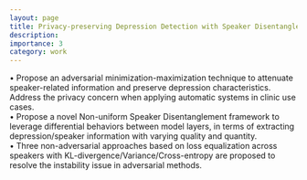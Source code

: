 ```yaml
---
layout: page
title: Privacy-preserving Depression Detection with Speaker Disentanglement
description:
importance: 3
category: work
---
```


• Propose an adversarial minimization-maximization technique to attenuate speaker-related information and preserve depression characteristics. Address the privacy concern when applying automatic systems in clinic use cases.  
• Propose a novel Non-uniform Speaker Disentanglement framework to leverage differential behaviors between model layers, in terms of extracting depression/speaker information with varying quality and quantity.  
• Three non-adversarial approaches based on loss equalization across speakers with KL-divergence/Variance/Cross-entropy  are proposed to resolve the instability issue in adversarial methods.
